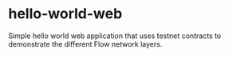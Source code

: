 # hello-world-web
Simple hello world web application that uses testnet contracts to demonstrate the different Flow network layers.
